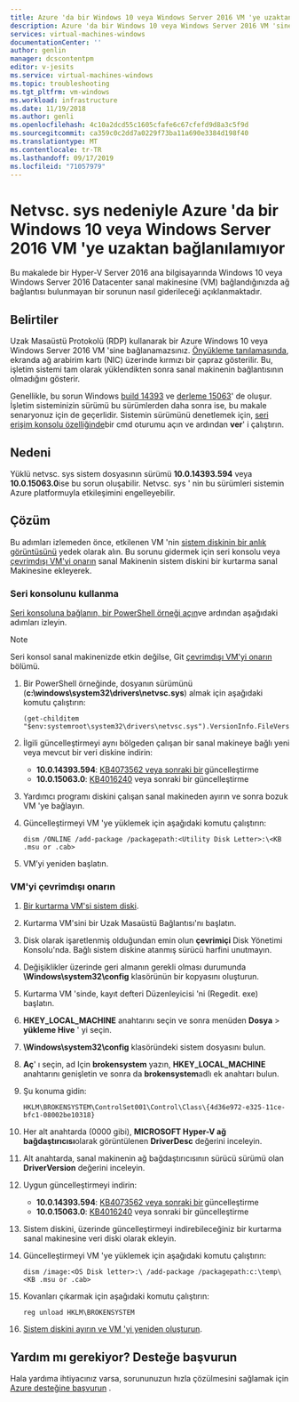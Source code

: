 ```yaml
---
title: Azure 'da bir Windows 10 veya Windows Server 2016 VM 'ye uzaktan bağlandığınızda netvsc. sys sorununu giderin | Microsoft Docs
description: Azure 'da bir Windows 10 veya Windows Server 2016 VM 'sine bağlanırken Netsvc. sys ile ilgili bir RDP sorunuyla ilgili sorunları nasıl giderebileceğinizi öğrenin.
services: virtual-machines-windows
documentationCenter: ''
author: genlin
manager: dcscontentpm
editor: v-jesits
ms.service: virtual-machines-windows
ms.topic: troubleshooting
ms.tgt_pltfrm: vm-windows
ms.workload: infrastructure
ms.date: 11/19/2018
ms.author: genli
ms.openlocfilehash: 4c10a2dcd55c1605cfafe6c67cfefd9d8a3c5f9d
ms.sourcegitcommit: ca359c0c2dd7a0229f73ba11a690e3384d198f40
ms.translationtype: MT
ms.contentlocale: tr-TR
ms.lasthandoff: 09/17/2019
ms.locfileid: "71057979"
---
```

# <a name="cannot-connect-remotely-to-a-windows-10-or-windows-server-2016-vm-in-azure-because-of-netvscsys"></a>Netvsc. sys nedeniyle Azure 'da bir Windows 10 veya Windows Server 2016 VM 'ye uzaktan bağlanılamıyor

Bu makalede bir Hyper-V Server 2016 ana bilgisayarında Windows 10 veya Windows Server 2016 Datacenter sanal makinesine (VM) bağlandığınızda ağ bağlantısı bulunmayan bir sorunun nasıl giderileceği açıklanmaktadır.

## <a name="symptoms"></a>Belirtiler

Uzak Masaüstü Protokolü (RDP) kullanarak bir Azure Windows 10 veya Windows Server 2016 VM 'sine bağlanamazsınız. [Önyükleme tanılamasında](boot-diagnostics.md), ekranda ağ arabirim kartı (NIC) üzerinde kırmızı bir çapraz gösterilir. Bu, işletim sistemi tam olarak yüklendikten sonra sanal makinenin bağlantısının olmadığını gösterir.

Genellikle, bu sorun Windows [build 14393](https://support.microsoft.com/help/4093120/) ve [derleme 15063](https://support.microsoft.com/help/4015583/)' de oluşur. İşletim sisteminizin sürümü bu sürümlerden daha sonra ise, bu makale senaryonuz için de geçerlidir. Sistemin sürümünü denetlemek için, [seri erişim konsolu özelliğinde](serial-console-windows.md)bir cmd oturumu açın ve ardından **ver**' i çalıştırın.

## <a name="cause"></a>Nedeni

Yüklü netvsc. sys sistem dosyasının sürümü **10.0.14393.594** veya **10.0.15063.0**ise bu sorun oluşabilir. Netvsc. sys ' nin bu sürümleri sistemin Azure platformuyla etkileşimini engelleyebilir.


## <a name="solution"></a>Çözüm

Bu adımları izlemeden önce, etkilenen VM 'nin [sistem diskinin bir anlık görüntüsünü](../windows/snapshot-copy-managed-disk.md) yedek olarak alın. Bu sorunu gidermek için seri konsolu veya [çevrimdışı VM'yi onarın](#repair-the-vm-offline) sanal Makinenin sistem diskini bir kurtarma sanal Makinesine ekleyerek.


### <a name="use-the-serial-console"></a>Seri konsolunu kullanma

[Seri konsoluna bağlanın, bir PowerShell örneği açın](serial-console-windows.md)ve ardından aşağıdaki adımları izleyin.

> [!NOTE]
> Seri konsol sanal makinenizde etkin değilse, Git [çevrimdışı VM'yi onarın](#repair-the-vm-offline) bölümü.

1. Bir PowerShell örneğinde, dosyanın sürümünü (**c:\windows\system32\drivers\netvsc.sys**) almak için aşağıdaki komutu çalıştırın:

   ```
   (get-childitem "$env:systemroot\system32\drivers\netvsc.sys").VersionInfo.FileVersion
   ```

2. İlgili güncelleştirmeyi aynı bölgeden çalışan bir sanal makineye bağlı yeni veya mevcut bir veri diskine indirin:

   - **10.0.14393.594**: [KB4073562 veya sonraki bir](https://support.microsoft.com/help/4073562) güncelleştirme
   - **10.0.15063.0**: [KB4016240](https://support.microsoft.com/help/4016240) veya sonraki bir güncelleştirme

3. Yardımcı programı diskini çalışan sanal makineden ayırın ve sonra bozuk VM 'ye bağlayın.

4. Güncelleştirmeyi VM 'ye yüklemek için aşağıdaki komutu çalıştırın:

   ```
   dism /ONLINE /add-package /packagepath:<Utility Disk Letter>:\<KB .msu or .cab>
   ```

5. VM’yi yeniden başlatın.

### <a name="repair-the-vm-offline"></a>VM'yi çevrimdışı onarın

1. [Bir kurtarma VM'si sistem diski](../windows/troubleshoot-recovery-disks-portal.md).

2. Kurtarma VM'sini bir Uzak Masaüstü Bağlantısı'nı başlatın.

3. Disk olarak işaretlenmiş olduğundan emin olun **çevrimiçi** Disk Yönetimi Konsolu'nda. Bağlı sistem diskine atanmış sürücü harfini unutmayın.

4. Değişiklikler üzerinde geri almanın gerekli olması durumunda **\Windows\system32\config** klasörünün bir kopyasını oluşturun.

5. Kurtarma VM 'sinde, kayıt defteri Düzenleyicisi 'ni (Regedit. exe) başlatın.

6. **HKEY_LOCAL_MACHINE** anahtarını seçin ve sonra menüden **Dosya** > **yükleme Hive** ' yi seçin.

7. **\Windows\system32\config** klasöründeki sistem dosyasını bulun.

8. **Aç**' ı seçin, ad Için **brokensystem** yazın, **HKEY_LOCAL_MACHINE** anahtarını genişletin ve sonra da **brokensystem**adlı ek anahtarı bulun.

9. Şu konuma gidin:

   ```
   HKLM\BROKENSYSTEM\ControlSet001\Control\Class\{4d36e972-e325-11ce-bfc1-08002be10318}
   ```

10. Her alt anahtarda (0000 gibi), **MICROSOFT Hyper-V ağ bağdaştırıcısı**olarak görüntülenen **DriverDesc** değerini inceleyin.

11. Alt anahtarda, sanal makinenin ağ bağdaştırıcısının sürücü sürümü olan **DriverVersion** değerini inceleyin.

12. Uygun güncelleştirmeyi indirin:

    - **10.0.14393.594**: [KB4073562 veya sonraki bir](https://support.microsoft.com/help/4073562) güncelleştirme
    - **10.0.15063.0**: [KB4016240](https://support.microsoft.com/help/4016240) veya sonraki bir güncelleştirme

13. Sistem diskini, üzerinde güncelleştirmeyi indirebileceğiniz bir kurtarma sanal makinesine veri diski olarak ekleyin.

14. Güncelleştirmeyi VM 'ye yüklemek için aşağıdaki komutu çalıştırın:

    ```
    dism /image:<OS Disk letter>:\ /add-package /packagepath:c:\temp\<KB .msu or .cab>
    ```

15. Kovanları çıkarmak için aşağıdaki komutu çalıştırın:

    ```
    reg unload HKLM\BROKENSYSTEM
    ```

16. [Sistem diskini ayırın ve VM 'yi yeniden oluşturun](../windows/troubleshoot-recovery-disks-portal.md).

## <a name="need-help-contact-support"></a>Yardım mı gerekiyor? Desteğe başvurun

Hala yardıma ihtiyacınız varsa, sorununuzun hızla çözülmesini sağlamak için [Azure desteğine başvurun](https://portal.azure.com/?#blade/Microsoft_Azure_Support/HelpAndSupportBlade) .
